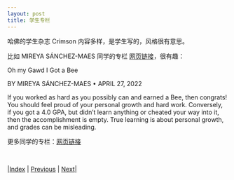 ```yaml
---
layout: post
title: 学生专栏
---
```


哈佛的学生杂志 Crimson 内容多样，是学生写的，风格很有意思。

比如 MIREYA SÁNCHEZ-MAES 同学的专栏 [网页链接](https://www.thecrimson.com/writer/1217647/Mireya__S%C3%A1nchez-Maes/)，很有趣：

Oh my Gawd I Got a Bee

BY MIREYA SÁNCHEZ-MAES • APRIL 27, 2022

If you worked as hard as you possibly can and earned a Bee, then congrats! You should feel proud of your personal growth and hard work. Conversely, if you got a 4.0 GPA, but didn’t learn anything or cheated your way into it, then the accomplishment is empty. True learning is about personal growth, and grades can be misleading.

更多同学的专栏：[网页链接](https://www.thecrimson.com/tag/columns/)

<br/>

|[Index](../../) | [Previous](4-4-key-term) | [Next](4-8-jill)|
